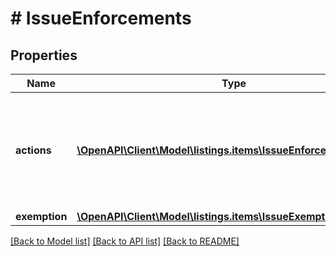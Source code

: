# # IssueEnforcements

## Properties

Name | Type | Description | Notes
------------ | ------------- | ------------- | -------------
**actions** | [**\OpenAPI\Client\Model\listings.items\IssueEnforcementAction[]**](IssueEnforcementAction.md) | List of enforcement actions taken by Amazon that affect the publishing or status of a listing. |
**exemption** | [**\OpenAPI\Client\Model\listings.items\IssueExemption**](IssueExemption.md) |  |

[[Back to Model list]](../../README.md#models) [[Back to API list]](../../README.md#endpoints) [[Back to README]](../../README.md)
